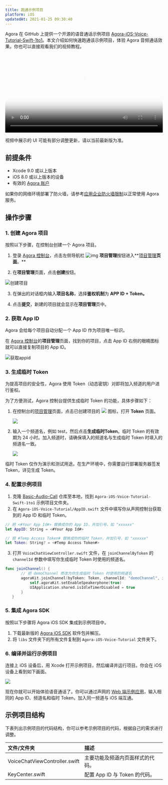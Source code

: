 ```yaml
---
title: 跑通示例项目
platform: iOS
updatedAt: 2021-01-25 09:30:40
---
```

Agora 在 GitHub 上提供一个开源的语音通话示例项目 [Agora-iOS-Voice-Tutorial-Swift-1to1](https://github.com/AgoraIO/Basic-Audio-Call/tree/master/One-to-One-Voice/Agora-iOS-Voice-Tutorial-Swift-1to1)。本文介绍如何快速跑通该示例项目，体验 Agora 音频通话效果。你也可以直接观看我们的视频教程。

<video src="https://web-cdn.agora.io/docs-files/1593742244429" poster="https://web-cdn.agora.io/docs-files/1597911607719"   controls width = 100% height = auto>你的浏览器不支持 <code>video</code> 标签。</video>

<div class="alert note">视频中展示的 UI 可能有部分调整更新，请以当前最新版为准。</div>

## 前提条件

- Xcode 9.0 或以上版本
- iOS 8.0 或以上版本的设备
- 有效的 [Agora 账户](https://docs.agora.io/cn/Agora%20Platform/sign_in_and_sign_up)

<div class="alert note">如果你的网络环境部署了防火墙，请参考<a href="https://docs.agora.io/cn/Agora%20Platform/firewall?platform=iOS">应用企业防火墙限制</a>以正常使用 Agora 服务。</div>


## 操作步骤
### 1. 创建 Agora 项目
按照以下步骤，在控制台创建一个 Agora 项目。

1. 登录 [Agora 控制台](https://console.agora.io/)，点击左侧导航栏 ![img](https://web-cdn.agora.io/docs-files/1594283671161) **项目管理**按钮进入**[项目管理](https://console.agora.io/projects)**页面**。**

2. 在**项目管理**页面，点击**创建**按钮。

 ![创建项目](https://web-cdn.agora.io/docs-files/1594287028966)

3. 在弹出的对话框内输入**项目名称**，选择**鉴权机制**为 **APP ID + Token。**

4. 点击**提交**，新建的项目就会显示在**项目管理**页中。

### <a name="appid"></a>2. 获取 App ID
Agora 会给每个项目自动分配一个 App ID 作为项目唯一标识。

在 [Agora 控制台](https://console.agora.io/)的**项目管理**页面，找到你的项目，点击 App ID 右侧的眼睛图标就可以直接复制项目的 App ID。

![获取appid](https://web-cdn.agora.io/docs-files/1603974707121)

### <a name="temptoken"></a>3. 生成临时 Token
为提高项目的安全性，Agora 使用 Token（动态密钥）对即将加入频道的用户进行鉴权。

为了方便测试，Agora 控制台提供生成临时 Token 的功能，具体步骤如下：

1. 在控制台的[项目管理](https://console.agora.io/projects)页面，点击已创建项目的 ![](https://web-cdn.agora.io/docs-files/1574923151660) 图标，打开 **Token** 页面。

	![](https://web-cdn.agora.io/docs-files/1574922827899)

2. 输入一个频道名，例如 test，然后点击**生成临时Token**。临时 Token 的有效期为 24 小时。加入频道时，请确保填入的频道名与生成临时 Token 时填入的频道名一致。

	![](https://web-cdn.agora.io/docs-files/1574928082984)

<div class="alert note">临时 Token 仅作为演示和测试用途。在生产环境中，你需要自行部署服务器签发 Token，详见<a href="token_server">生成 Token</a >。</div>

### 4. 配置示例项目

1. 克隆 [Basic-Audio-Call](https://github.com/AgoraIO/Basic-Audio-Call) 仓库至本地，找到 `Agora-iOS-Voice-Tutorial-Swift-1to1` 示例项目文件夹。
2. 在  `Agora-iOS-Voice-Tutorial/AppID.swift` 文件中填写你从声网控制台获取到的 App ID 和临时 Token。

  ```swift
// 把 <#Your App Id#> 替换成你的 App ID，并加引号，如 "xxxxxx"
let AppID: String = <#Your App Id#>

 // 把 #Temp Access Token# 替换成你的临时 Token，并加引号，如 "xxxxxx"
let Token: String? = <#Temp Access Token#>
```

3. 打开 `VoiceChatViewController.swift` 文件，在 `joinChannelByToken` 的 `channelId` 参数中填写你生成临时 Token 时使用的频道名。

 ```swift
 func joinChannel() {
        // 把 demoChannel 修改为你生成临时 Token 时使用的频道名
        agoraKit.joinChannel(byToken: Token, channelId: "demoChannel", info:nil, uid:0) {[unowned self] (sid, uid, elapsed) -> Void in
            self.agoraKit.setEnableSpeakerphone(true)
            UIApplication.shared.isIdleTimerDisabled = true
        }
    }
 ```

### 5. 集成 Agora SDK

按照以下步骤将 Agora iOS SDK 集成到示例项目中。

1. 下载最新版的 [Agora iOS SDK](./downloads?platform=iOS) 软件包并解压。
2. 将 `libs` 文件夹下的所有文件复制到 `Agora-iOS-Voice-Tutorial` 文件夹下。

### 6. 编译并运行示例项目

连接上 iOS 设备后，用 Xcode 打开示例项目，然后编译并运行项目。你会在 iOS 设备上看到如下画面。

![](https://web-cdn.agora.io/docs-files/1605606514082)

现在你就可以开始体验语音通话了。你可以通过声网的 [Web 端示例应用](https://webdemo.agora.io/agora-web-showcase/examples/Agora-Web-Tutorial-1to1-Web/)，输入相同的 App ID、频道名和临时 Token，加入同一频道与 iOS 端互通。

## 示例项目结构
下表列出示例项目的代码结构，你可以参考示例项目的代码，根据自己的需求进行调整。

| 文件/文件夹              | 描述                             |
| :----------------------- | :------------------------------- |
| VoiceChatViewController.swift | 主要功能及频道内页面样式的代码。 |
| KeyCenter.swift          | 配置 App ID 与 Token 的代码。    |

